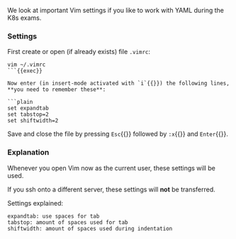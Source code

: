 
We look at important Vim settings if you like to work with YAML during the K8s exams.


### Settings
First create or open (if already exists) file `.vimrc`:

```plain
vim ~/.vimrc
```{{exec}}

Now enter (in insert-mode activated with `i`{{}}) the following lines, **you need to remember these**:

```plain
set expandtab
set tabstop=2
set shiftwidth=2
```

Save and close the file by pressing `Esc`{{}} followed by `:x`{{}} and `Enter`{{}}.


### Explanation
Whenever you open Vim now as the current user, these settings will be used.

If you ssh onto a different server, these settings will **not** be transferred.

Settings explained:

```plain
expandtab: use spaces for tab
tabstop: amount of spaces used for tab
shiftwidth: amount of spaces used during indentation
```
